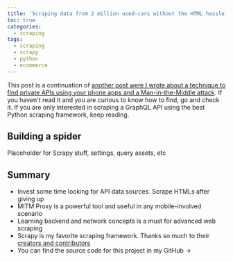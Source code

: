 ```yaml
---
title: 'Scraping data from 2 million used-cars without the HTML hassle'
toc: true
categories:
  - scraping
tags:
  - scraping
  - scrapy
  - python
  - ecommerce
---
```


This post is a continuation of <a href="{% post_url 2021-04-20-scraping-used-cars-api %}">another post were I wrote about a technique to find private APIs using your phone apps and a Man-in-the-Middle attack</a>. If you haven't read it and you are curious to know how to find, go and check it. If you are only interested in scraping a GraphQL API using the best Python scraping framework, keep reading.


## Building a spider
Placeholder for Scrapy stuff, settings, query assets, etc

## Summary
- Invest some time looking for API data sources. Scrape HTMLs after giving up
- MITM Proxy is a powerful tool and useful in any mobile-involved scenario
- Learning backend and network concepts is a must for advanced web scraping
- Scrapy is my favorite scraping framework. Thanks so much to their [creators and contributors](https://github.com/scrapy/scrapy/graphs/contributors)
- You can find the source code for this project in my GitHub -> 
